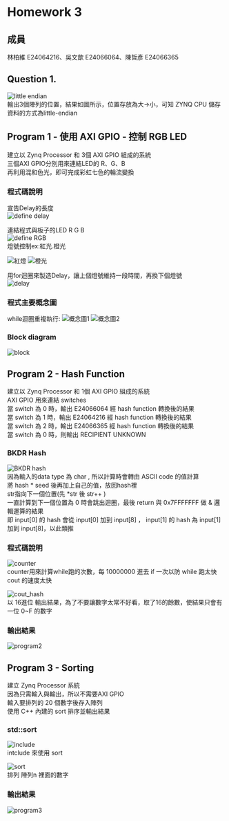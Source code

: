 # Homework 3
## 成員
林柏維 E24064216、吳文歆 E24066064、陳哲彥 E24066365
## Question 1.
![little endian](images/little-endian.PNG)  
輸出3個陣列的位置，結果如圖所示，位置存放為大→小，可知 ZYNQ CPU 儲存資料的方式為little-endian
## Program 1 - 使用 AXI GPIO - 控制 RGB LED 
建立以 Zynq Processor 和 3個 AXI GPIO 組成的系統   
三個AXI GPIO分別用來連結LED的 R、G、B   
再利用混和色光，即可完成彩虹七色的輪流變換  
### 程式碼說明
宣告Delay的長度   
![define delay](images/define-delay.png) 

連結程式與板子的LED R G B   
![define RGB](images/define-RGB.png)    
燈號控制ex:紅光.橙光 

![紅燈](images/紅燈.png)
![橙光](images/橙光.png)

用for迴圈來製造Delay，讓上個燈號維持一段時間，再換下個燈號  
![delay](images/Delay.png)

### 程式主要概念圖
while迴圈重複執行:
![概念圖1](images/概念圖1.png)
![概念圖2](images/概念圖2.png)
### Block diagram
![block](images/HW3-1-blockdesign.png)


## Program 2 - Hash Function
建立以 Zynq Processor 和 1個 AXI GPIO 組成的系統  
AXI GPIO 用來連結 switches  
當 switch 為 0 時，輸出 E24066064 經 hash function 轉換後的結果  
當 switch 為 1 時，輸出 E24064216 經 hash function 轉換後的結果  
當 switch 為 2 時，輸出 E24066365 經 hash function 轉換後的結果  
當 switch 為 0 時，則輸出 RECIPIENT UNKNOWN  
### BKDR Hash
![BKDR hash](images/BKDR_hash.PNG)  
因為輸入的data type 為 char , 所以計算時會轉由 ASCII code 的值計算  
將 hash * seed 後再加上自己的值，放回hash裡  
str指向下一個位置(先 *str 後 str++ )  
一直計算到下一個位置為 0 時會跳出迴圈，最後 return 與 0x7FFFFFFF 做 & 邏輯運算的結果  
即 input[0] 的 hash 會從 input[0] 加到 input[8] ， input[1] 的 hash 為 input[1] 加到 input[8]，以此類推  
### 程式碼說明
  
![counter](images/counter.PNG)  
counter用來計算while跑的次數，每 10000000 進去 if 一次以防 while 跑太快 cout 的速度太快  
  
![cout_hash](images/cout_hash.PNG)  
以 16進位 輸出結果，為了不要讓數字太常不好看，取了16的餘數，使結果只會有一位 0~F 的數字
### 輸出結果
![program2](images/program2.PNG)
## Program 3 - Sorting
建立 Zynq Processor 系統  
因為只需輸入與輸出，所以不需要AXI GPIO  
輸入要排列的 20 個數字後存入陣列  
使用 C++ 內建的 sort 排序並輸出結果
### std::sort
![include](images/include.PNG)  
intclude <algorithm> 來使用 sort  
    
![sort](images/sort.PNG)  
排列 陣列n 裡面的數字
### 輸出結果
![program3](images/program3.PNG)

